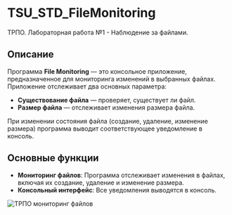 # TSU_STD_FileMonitoring
ТРПО. Лабораторная работа №1 - Наблюдение за файлами.

## Описание
Программа **File Monitoring** — это консольное приложение, предназначенное для мониторинга изменений в выбранных файлах. Приложение отслеживает два основных параметра:

- **Существование файла** — проверяет, существует ли файл.
- **Размер файла** — отслеживает изменения размера файла.

При изменении состояния файла (создание, удаление, изменение размера) программа выводит соответствующее уведомление в консоль.

## Основные функции
- **Мониторинг файлов**: Программа отслеживает изменения в файлах, включая их создание, удаление и изменение размера.
- **Консольный интерфейс**: Все уведомления выводятся в консоль.

![ТРПО мониторинг файлов](https://github.com/user-attachments/assets/407b050c-d2c3-4ac7-99a1-189b92cd8ca6)












